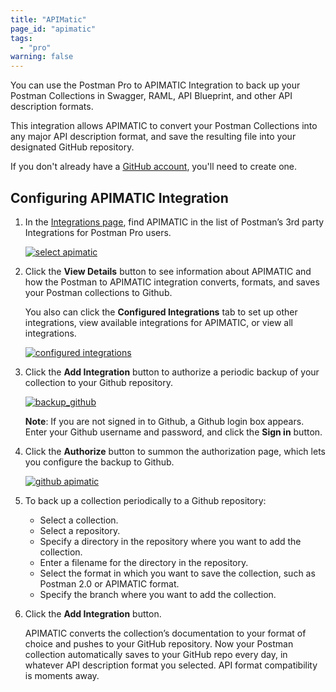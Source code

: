 ```yaml
---
title: "APIMatic"
page_id: "apimatic"
tags: 
  - "pro"
warning: false
---
```


You can use the Postman Pro to APIMATIC Integration to back up your Postman Collections in Swagger, RAML, API Blueprint, and other API description formats.

This integration allows APIMATIC to convert your Postman Collections into any major API description format, and save the resulting file into your designated GitHub repository.

If you don't already have a [GitHub account](https://github.com/), you'll need to create one.

## Configuring APIMATIC Integration

1. In the [Integrations page](https://go.postman.co/workspaces), find APIMATIC in the list of Postman’s 3rd party Integrations for Postman Pro users.

    [![select apimatic](https://s3.amazonaws.com/postman-static-getpostman-com/postman-docs/integrations_APImatic.png)](https://s3.amazonaws.com/postman-static-getpostman-com/postman-docs/integrations_APImatic.png)

1. Click the **View Details** button to see information about APIMATIC and how the Postman to APIMATIC integration converts, formats, and saves your Postman collections to Github.

   You also can click the **Configured Integrations** tab to set up other integrations, view available integrations for APIMATIC, or view all integrations.

    [![configured integrations](https://s3.amazonaws.com/postman-static-getpostman-com/postman-docs/WS-integrations-apimatic-conf-integr.png)](https://s3.amazonaws.com/postman-static-getpostman-com/postman-docs/WS-integrations-apimatic-conf-integr.png)

1. Click the **Add Integration** button to authorize a periodic backup of your collection to your Github repository.

    [![backup_github](https://s3.amazonaws.com/postman-static-getpostman-com/postman-docs/WS-integrations_APImatic_backup_Github2.png)](https://s3.amazonaws.com/postman-static-getpostman-com/postman-docs/WS-integrations_APImatic_backup_Github2.png)

    **Note**: If you are not signed in to Github, a Github login box appears. Enter your Github username and password, and click the **Sign in** button.

1. Click the **Authorize** button to summon the authorization page, which lets you configure the backup to Github.

    [![github apimatic](https://s3.amazonaws.com/postman-static-getpostman-com/postman-docs/WS-integrations-github-authorized1-a.png)](https://s3.amazonaws.com/postman-static-getpostman-com/postman-docs/WS-integrations-github-authorized1-a.png)
1. To back up a collection periodically to a Github repository:

   * Select a collection.
   * Select a repository.
   * Specify a directory in the repository where you want to add the collection.
   * Enter a filename for the directory in the repository.
   * Select the format in which you want to save the collection, such as Postman 2.0 or APIMATIC format.
   * Specify the branch where you want to add the collection.

1. Click the **Add Integration** button.

   APIMATIC converts the collection’s documentation to your format of choice and pushes to your GitHub repository.  Now your Postman collection automatically saves to your GitHub repo every day, in whatever API description format you selected.  API format compatibility is moments away.
